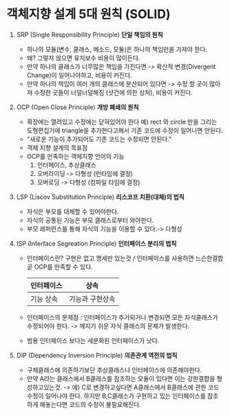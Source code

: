 # 객체지향 설계 5대 원칙 (SOLID)

1. SRP (Single Responsibility Principle)
   __단일 책임의 원칙__
	- 하나의 모듈(변수, 클래스, 메소드, 모듈)은 하나의 책임만을 가져야 한다.
	- 왜? 그렇지 않으면 유지보수 비용이 많이든다.
	 * 만약 하나의 클래스가 너무많은 책임을 가진다면 -> 확산적 변경(Divergent Change)이 일어나야하고, 비용이 커진다.
	 * 만약 하나의 책임이 여러 개의 클래스에 분산되어 있다면 -> 수정 할 곳이 많아져 수정한 곳들이 너덜너덜해짐 (샷건에 의한 상처), 비용이 커진다.

2. OCP (Open Close Principle)
	__개방 폐쇄의 원칙__
	- 확장에는 열려있고 수정에는 닫혀있어야 한다
		예) rect 와 circle 만을 그리는 도형편집기에 triangle을 추가한다고해서 기존 코드에 수정이 일어나면 안된다.
	- "새로운 기능이 추가되어도 기존 코드는 수정되면 안된다."
	- 객체 지향 설계의 목표점
	* OCP를 만족하는 객체지향 언어의 기능
		1) 인터페이스, 추상클래스
		2) 오버라이딩 -> 다형성 (런타임에 결정)
		3) 오버로딩  -> 다형성 (컴파일 타임에 결정)

3. LSP (Liscov Substitution Principle)
	__리스코프 치환(대체)의 법칙__
	- 자식은 부모를 대체할 수 있어야한다.
	- 자식의 공통된 기능은 부모 클래스로부터 와야한다.
	- 부모 레퍼런스를 통해 자식의 기능을 이용할 수 있다.-> 다형성

4. ISP (Interface Segreation Principle)
	__인터페이스 분리의 법칙__
	* 인터페이스란? 구현은 없고 명세만 있는것 / 인터페이스를 사용하면 느슨한결합 곧 OCP를 만족할 수 있다.

		인터페이스|상속
		--------|--------
		기능 상속 | 기능과 구현상속
	* 인터페이스의 문제점 : 인터페이스가 추가되거나 변경되면 모든 자식클래스가 수정되어야 한다.
					   -> 깨지기 쉬운 자식 클래스의 문제가 발생한다. 
	* 범용 인터페이스 보다는 세분화된 인터페이스가 낫다.

5. DIP (Dependency Inversion Principle)
	__의존관계 역전의 법칙__
	* 구체클래스에 의존하기보단 추상클래스나 인터페이스에 의존해야한다.
	* 만약 A라는 클래스에서 B클래스를 참조하는 모듈이 있다면 이는 강한결합을 형성하고있는것. 
		-> 예) C로 변경하고싶다면 A클래스에서 B클래스에 관한 코드수정이 일어나야 한다.
			   하지만 B,C클래스가 구현하고 있는 인터페이스를 참조하게 해놓는다면 코드의 수정이 불필요해진다.
	
